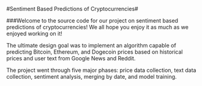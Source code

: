 #Sentiment Based Predictions of Cryptocurrencies#

###Welcome to the source code for our project on sentiment based predictions of cryptocurrencies! We all hope you enjoy it as much as we enjoyed working on it!

The ultimate design goal was to implement an algorithm capable of predicting Bitcoin, Ethereum, and Dogecoin prices based on historical prices and user text from Google News and Reddit.

The project went through five major phases: price data collection, text data collection, sentiment analysis, merging by date, and model training.
